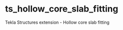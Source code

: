 ts_hollow_core_slab_fitting
===========================

Tekla Structures extension - Hollow core slab fitting
